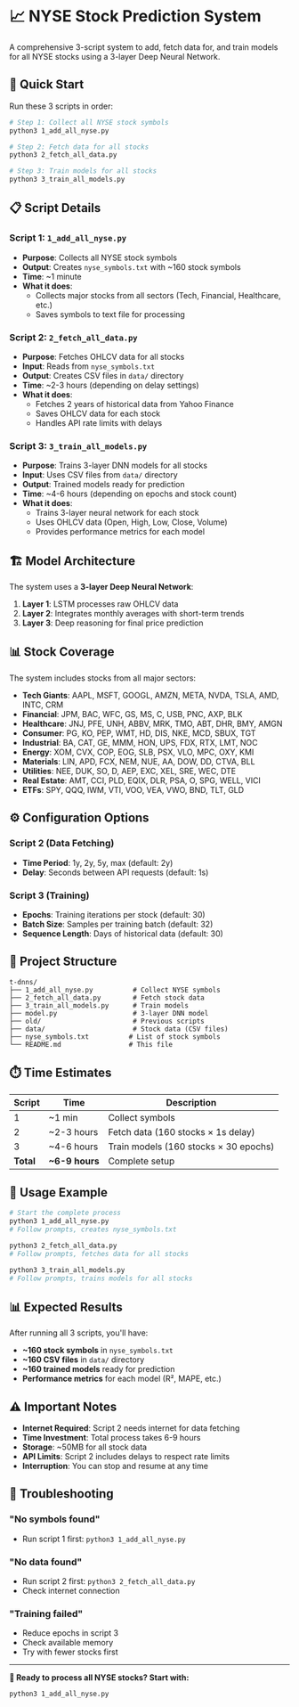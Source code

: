 # 📈 NYSE Stock Prediction System

A comprehensive 3-script system to add, fetch data for, and train models for all NYSE stocks using a 3-layer Deep Neural Network.

## 🚀 Quick Start

Run these 3 scripts in order:

```bash
# Step 1: Collect all NYSE stock symbols
python3 1_add_all_nyse.py

# Step 2: Fetch data for all stocks
python3 2_fetch_all_data.py

# Step 3: Train models for all stocks
python3 3_train_all_models.py
```

## 📋 Script Details

### **Script 1: `1_add_all_nyse.py`**
- **Purpose**: Collects all NYSE stock symbols
- **Output**: Creates `nyse_symbols.txt` with ~160 stock symbols
- **Time**: ~1 minute
- **What it does**: 
  - Collects major stocks from all sectors (Tech, Financial, Healthcare, etc.)
  - Saves symbols to text file for processing

### **Script 2: `2_fetch_all_data.py`**
- **Purpose**: Fetches OHLCV data for all stocks
- **Input**: Reads from `nyse_symbols.txt`
- **Output**: Creates CSV files in `data/` directory
- **Time**: ~2-3 hours (depending on delay settings)
- **What it does**:
  - Fetches 2 years of historical data from Yahoo Finance
  - Saves OHLCV data for each stock
  - Handles API rate limits with delays

### **Script 3: `3_train_all_models.py`**
- **Purpose**: Trains 3-layer DNN models for all stocks
- **Input**: Uses CSV files from `data/` directory
- **Output**: Trained models ready for prediction
- **Time**: ~4-6 hours (depending on epochs and stock count)
- **What it does**:
  - Trains 3-layer neural network for each stock
  - Uses OHLCV data (Open, High, Low, Close, Volume)
  - Provides performance metrics for each model

## 🏗️ Model Architecture

The system uses a **3-layer Deep Neural Network**:

1. **Layer 1**: LSTM processes raw OHLCV data
2. **Layer 2**: Integrates monthly averages with short-term trends
3. **Layer 3**: Deep reasoning for final price prediction

## 📊 Stock Coverage

The system includes stocks from all major sectors:

- **Tech Giants**: AAPL, MSFT, GOOGL, AMZN, META, NVDA, TSLA, AMD, INTC, CRM
- **Financial**: JPM, BAC, WFC, GS, MS, C, USB, PNC, AXP, BLK
- **Healthcare**: JNJ, PFE, UNH, ABBV, MRK, TMO, ABT, DHR, BMY, AMGN
- **Consumer**: PG, KO, PEP, WMT, HD, DIS, NKE, MCD, SBUX, TGT
- **Industrial**: BA, CAT, GE, MMM, HON, UPS, FDX, RTX, LMT, NOC
- **Energy**: XOM, CVX, COP, EOG, SLB, PSX, VLO, MPC, OXY, KMI
- **Materials**: LIN, APD, FCX, NEM, NUE, AA, DOW, DD, CTVA, BLL
- **Utilities**: NEE, DUK, SO, D, AEP, EXC, XEL, SRE, WEC, DTE
- **Real Estate**: AMT, CCI, PLD, EQIX, DLR, PSA, O, SPG, WELL, VICI
- **ETFs**: SPY, QQQ, IWM, VTI, VOO, VEA, VWO, BND, TLT, GLD

## ⚙️ Configuration Options

### **Script 2 (Data Fetching)**
- **Time Period**: 1y, 2y, 5y, max (default: 2y)
- **Delay**: Seconds between API requests (default: 1s)

### **Script 3 (Training)**
- **Epochs**: Training iterations per stock (default: 30)
- **Batch Size**: Samples per training batch (default: 32)
- **Sequence Length**: Days of historical data (default: 30)

## 📁 Project Structure

```
t-dnns/
├── 1_add_all_nyse.py          # Collect NYSE symbols
├── 2_fetch_all_data.py        # Fetch stock data
├── 3_train_all_models.py      # Train models
├── model.py                   # 3-layer DNN model
├── old/                       # Previous scripts
├── data/                      # Stock data (CSV files)
├── nyse_symbols.txt          # List of stock symbols
└── README.md                 # This file
```

## ⏱️ Time Estimates

| Script | Time | Description |
|--------|------|-------------|
| 1 | ~1 min | Collect symbols |
| 2 | ~2-3 hours | Fetch data (160 stocks × 1s delay) |
| 3 | ~4-6 hours | Train models (160 stocks × 30 epochs) |
| **Total** | **~6-9 hours** | Complete setup |

## 🎯 Usage Example

```bash
# Start the complete process
python3 1_add_all_nyse.py
# Follow prompts, creates nyse_symbols.txt

python3 2_fetch_all_data.py
# Follow prompts, fetches data for all stocks

python3 3_train_all_models.py
# Follow prompts, trains models for all stocks
```

## 📊 Expected Results

After running all 3 scripts, you'll have:

- **~160 stock symbols** in `nyse_symbols.txt`
- **~160 CSV files** in `data/` directory
- **~160 trained models** ready for prediction
- **Performance metrics** for each model (R², MAPE, etc.)

## ⚠️ Important Notes

- **Internet Required**: Script 2 needs internet for data fetching
- **Time Investment**: Total process takes 6-9 hours
- **Storage**: ~50MB for all stock data
- **API Limits**: Script 2 includes delays to respect rate limits
- **Interruption**: You can stop and resume at any time

## 🔧 Troubleshooting

### **"No symbols found"**
- Run script 1 first: `python3 1_add_all_nyse.py`

### **"No data found"**
- Run script 2 first: `python3 2_fetch_all_data.py`
- Check internet connection

### **"Training failed"**
- Reduce epochs in script 3
- Check available memory
- Try with fewer stocks first

---

**🚀 Ready to process all NYSE stocks? Start with:**
```bash
python3 1_add_all_nyse.py
``` 